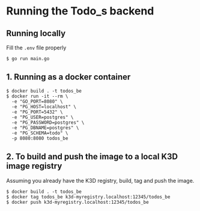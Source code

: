 # Running the Todo_s backend 

## Running locally
Fill the `.env` file properly

```shell
$ go run main.go
```

## 1. Running as a docker container
```shell
$ docker build . -t todos_be
$ docker run -it --rm \
  -e "GO_PORT=8080" \
  -e "PG_HOST=localhost" \
  -e "PG_PORT=5432" \
  -e "PG_USER=postgres" \
  -e "PG_PASSWORD=postgres" \
  -e "PG_DBNAME=postgres" \
  -e "PG_SCHEMA=todo" \
  -p 8080:8080 todos_be
```

## 2. To build and push the image to a local K3D image registry
Assuming you already have the K3D registry, build, tag and push the image. 

```shell
$ docker build . -t todos_be
$ docker tag todos_be k3d-myregistry.localhost:12345/todos_be
$ docker push k3d-myregistry.localhost:12345/todos_be
```

